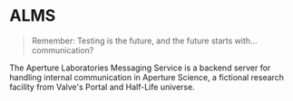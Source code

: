 # ALMS
> Remember: Testing is the future, and the future starts with... communication?

The Aperture Laboratories Messaging Service is a backend server for handling internal communication in Aperture Science, a fictional research facility from Valve's Portal and Half-Life universe.